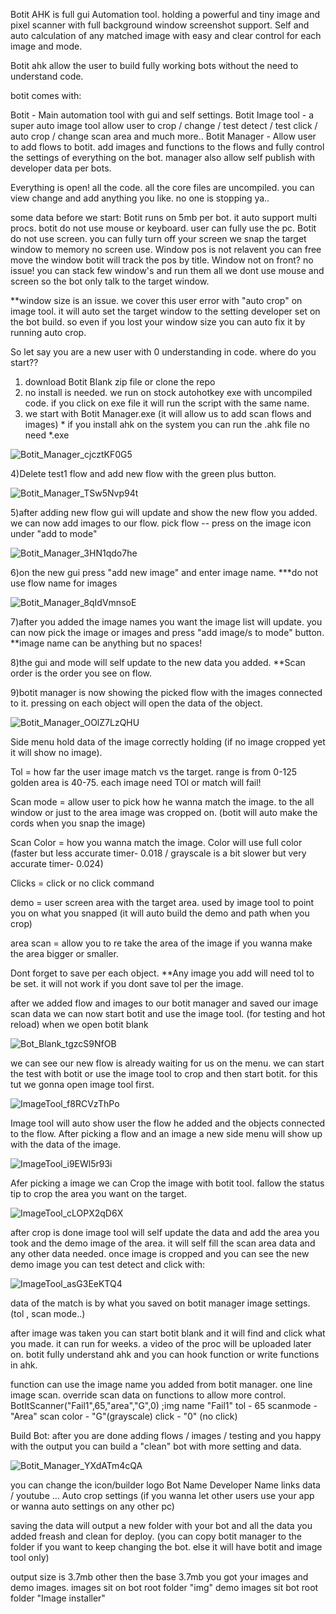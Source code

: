 Botit AHK is full gui Automation tool.
holding a powerful and tiny image and pixel scanner with full background window screenshot support.
Self and auto calculation of any matched image with easy and clear control for each image and mode.

Botit ahk allow the user to build fully working bots without the need to understand code.

botit comes with:

Botit - Main automation tool with gui and self settings.
Botit Image tool - a super auto image tool allow user to crop / change / test detect / test click / auto crop / change scan area and much more..
Botit Manager - Allow user to add flows to botit. add images and functions to the flows and fully control the settings of everything on the bot. 
                manager also allow self publish with developer data per bots.


Everything is open!
all the code. all the core files are uncompiled. you can view change and add anything you like. no one is stopping ya..

some data before we start:
Botit runs on 5mb per bot. it auto support multi procs.
botit do not use mouse or keyboard. user can fully use the pc.
Botit do not use screen. you can fully turn off your screen we snap the target window to memory no screen use.
Window pos is not relavent you can free move the window botit will track the pos by title.
Window not on front? no issue! you can stack few window's and run them all we dont use mouse and screen so the bot only talk to the target window.

**window size is an issue. we cover this user error with "auto crop" on image tool. it will auto set the target window to the setting developer set on the bot build.
  so even if you lost your window size you can auto fix it by running auto crop.


So let say you are a new user with 0 understanding in code. where do you start??

1) download Botit Blank zip file or clone the repo
2) no install is needed. we run on stock autohotkey exe with uncompiled code. if you click on exe file it will run the script with the same name.
3) we start with Botit Manager.exe (it will allow us to add scan flows and images) * if you install ahk on the system you can run the .ahk file no need *.exe

![Botit_Manager_cjcztKF0G5](https://user-images.githubusercontent.com/52171360/101281147-2b111180-37d6-11eb-932e-c0cd1a1c72ab.png)

4)Delete test1 flow and add new flow with the green plus button.

![Botit_Manager_TSw5Nvp94t](https://user-images.githubusercontent.com/52171360/101281176-5c89dd00-37d6-11eb-87c1-7a055a78bc42.png)

5)after adding new flow gui will update and show the new flow you added. we can now add images to our flow.
  pick flow  -- press on the image icon under "add to mode"

![Botit_Manager_3HN1qdo7he](https://user-images.githubusercontent.com/52171360/101281250-b094c180-37d6-11eb-8760-0d3b93569faa.png)

6)on the new gui press "add new image" and enter image name.  ***do not use flow name for images

![Botit_Manager_8qIdVmnsoE](https://user-images.githubusercontent.com/52171360/101281306-e6d24100-37d6-11eb-8d13-4dde015e93a7.png)  

7)after you added the image names you want the image list will update. you can now pick the image or images and press "add image/s to mode" button. **image name can be anything but no spaces!

8)the gui and mode will self update to the new data you added. **Scan order is the order you see on flow.

9)botit manager is now showing the picked flow with the images connected to it. pressing on each object will open the data of the object.

![Botit_Manager_OOlZ7LzQHU](https://user-images.githubusercontent.com/52171360/101281461-a8895180-37d7-11eb-8998-e0b6165e2530.png)

Side menu hold data of the image correctly holding (if no image cropped yet it will show no image).

Tol = how far the user image match vs the target. range is from 0-125 golden area is 40-75. each image need TOl or match will fail!

Scan mode = allow user to pick how he wanna match the image. to the all window or just to the area image was cropped on. (botit will auto make the cords when you snap the    image)

Scan Color = how you wanna match the image. Color will use full color (faster but less accurate timer- 0.018 / grayscale is a bit slower but very accurate timer- 0.024)

Clicks = click or no click command

demo = user screen area with the target area. used by image tool to point you on what you snapped (it will auto build the demo and path when you crop)

area scan = allow you to re take the area of the image if you wanna make the area bigger or smaller.

Dont forget to save per each object.
**Any image you add will need tol to be set. it will not work if you dont save tol per the image.

after we added flow and images to our botit manager and saved our image scan data we can now start botit and use the image tool. (for testing and hot reload)
when we open botit blank 

![Bot_Blank_tgzcS9NfOB](https://user-images.githubusercontent.com/52171360/101281703-3c0f5200-37d9-11eb-9298-792872abe803.png)

we can see our new flow is already waiting for us on the menu.
we can start the test with botit or use the image tool to crop and then start botit.
for this tut we gonna open image tool first.

![ImageTool_f8RCVzThPo](https://user-images.githubusercontent.com/52171360/101281740-72e56800-37d9-11eb-97a9-94ffeae2fc90.png)

Image tool will auto show user the flow he added and the objects connected to the flow.
After picking a flow and an image a new side menu will show up with the data of the image.

![ImageTool_i9EWl5r93i](https://user-images.githubusercontent.com/52171360/101281762-9f00e900-37d9-11eb-8a9a-117cc1310fcf.png)

Afer picking a image we can Crop the image with botit tool. fallow the status tip to crop the area you want on the target.

![ImageTool_cLOPX2qD6X](https://user-images.githubusercontent.com/52171360/101281817-133b8c80-37da-11eb-848b-8f9951a8d80f.png)

after crop is done image tool will self update the data and add the area you took and the demo image of the area.
it will self fill the scan area data and any other data needed.
once image is cropped and you can see the new demo image you can test detect and click with:

![ImageTool_asG3EeKTQ4](https://user-images.githubusercontent.com/52171360/101281864-54cc3780-37da-11eb-85f1-f146ee7b1760.png)

data of the match is by what you saved on botit manager image settings. (tol , scan mode..)

after image was taken you can start botit blank and it will find and click what you made. it can run for weeks.
a video of the proc will be uploaded later on.
botit fully understand ahk and you can hook function or write functions in ahk.

function can use the image name you added from botit manager.
one line image scan. override scan data on functions to allow more control.
BotItScanner("Fail1",65,"area","G",0) ;img name "Fail1" tol - 65  scanmode - "Area"  scan color - "G"(grayscale)  click - "0" (no click)

Build Bot:
after you are done adding flows / images / testing and you happy with the output you can build a "clean" bot with more setting and data.


![Botit_Manager_YXdATm4cQA](https://user-images.githubusercontent.com/52171360/101282124-c8227900-37db-11eb-81a9-713f11e8e88f.png)


you can change the icon/builder logo
Bot Name
Developer Name
links data / youtube ... 
Auto crop settings (if you wanna let other users use your app or wanna auto settings on any other pc)

saving the data will output a new folder with your bot and all the data you added freash and clean for deploy. (you can copy botit manager to the folder if you want to keep changing the bot. else it will have botit and image tool only)

output size is 3.7mb other then the base 3.7mb you got your images and demo images. 
images sit on bot root folder "img"
demo images sit bot root folder "Image installer"
